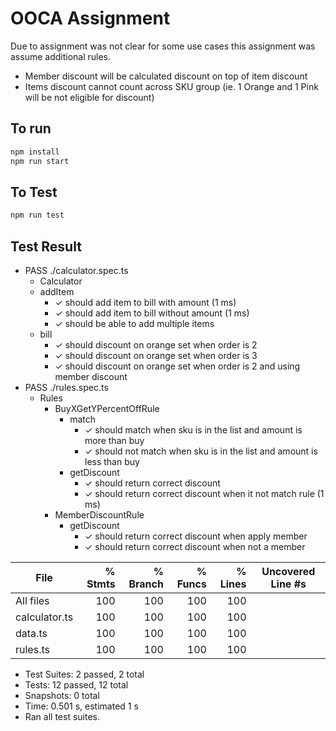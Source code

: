 # OOCA Assignment

Due to assignment was not clear for some use cases this assignment was assume additional rules.

- Member discount will be calculated discount on top of item discount
- Items discount cannot count across SKU group (ie. 1 Orange and 1 Pink will be not eligible for discount)

## To run

```bash
npm install
npm run start
```

## To Test

```bash
npm run test
```

## Test Result

- PASS  ./calculator.spec.ts
  - Calculator
  - addItem
    - ✓ should add item to bill with amount (1 ms)
    - ✓ should add item to bill without amount (1 ms)
    - ✓ should be able to add multiple items
  - bill
    - ✓ should discount on orange set when order is 2
    - ✓ should discount on orange set when order is 3
    - ✓ should discount on orange set when order is 2 and using member discount
- PASS  ./rules.spec.ts
  - Rules
    - BuyXGetYPercentOffRule
      - match
        - ✓ should match when sku is in the list and amount is more than buy
        - ✓ should not match when sku is in the list and amount is less than buy
      - getDiscount
        - ✓ should return correct discount
        - ✓ should return correct discount when it not match rule (1 ms)
    - MemberDiscountRule
      - getDiscount
        - ✓ should return correct discount when apply member
        - ✓ should return correct discount when not a member

| File           | % Stmts | % Branch | % Funcs | % Lines | Uncovered Line #s |
| -------------- | -------:| --------:| -------:| -------:| ----------------- |
| All files      |     100 |      100 |     100 |     100 | |
|  calculator.ts |     100 |      100 |     100 |     100 | |
|  data.ts       |     100 |      100 |     100 |     100 | |
|  rules.ts      |     100 |      100 |     100 |     100 | |

- Test Suites: 2 passed, 2 total
- Tests:       12 passed, 12 total
- Snapshots:   0 total
- Time:        0.501 s, estimated 1 s
- Ran all test suites.
